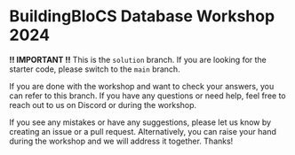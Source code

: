 # BuildingBloCS Database Workshop 2024

**‼️ IMPORTANT ‼️** This is the `solution` branch. If you are looking for the starter code, please switch to the `main` branch.

If you are done with the workshop and want to check your answers, you can refer to this branch. If you have any questions or need help, feel free to reach out to us on Discord or during the workshop.

If you see any mistakes or have any suggestions, please let us know by creating an issue or a pull request. Alternatively, you can raise your hand during the workshop and we will address it together. Thanks!
